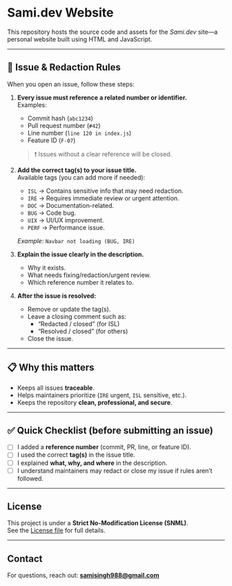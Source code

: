 # Sami.dev Website

This repository hosts the source code and assets for the _Sami.dev_ site—a personal website built using HTML and JavaScript.

---

## 🔐 Issue & Redaction Rules

When you open an issue, follow these steps:

1. **Every issue must reference a related number or identifier.**  
   Examples:  
   - Commit hash (`abc1234`)  
   - Pull request number (`#42`)  
   - Line number (`line 120 in index.js`)  
   - Feature ID (`F-07`)  

   > ❗ Issues without a clear reference will be closed.

2. **Add the correct tag(s) to your issue title.**  
   Available tags (you can add more if needed):  
   - `ISL` → Contains sensitive info that may need redaction.  
   - `IRE` → Requires immediate review or urgent attention.  
   - `DOC` → Documentation-related.  
   - `BUG` → Code bug.  
   - `UIX` → UI/UX improvement.  
   - `PERF` → Performance issue.  

   *Example*: `Navbar not loading (BUG, IRE)`

3. **Explain the issue clearly in the description.**  
   - Why it exists.  
   - What needs fixing/redaction/urgent review.  
   - Which reference number it relates to.  

4. **After the issue is resolved:**  
   - Remove or update the tag(s).  
   - Leave a closing comment such as:  
     - “Redacted / closed” (for ISL)  
     - “Resolved / closed” (for others)  
   - Close the issue.

---

## 📋 Why this matters

- Keeps all issues **traceable**.  
- Helps maintainers prioritize (`IRE` urgent, `ISL` sensitive, etc.).  
- Keeps the repository **clean, professional, and secure**.  

---

## ✅ Quick Checklist (before submitting an issue)

- [ ] I added a **reference number** (commit, PR, line, or feature ID).  
- [ ] I used the correct **tag(s)** in the issue title.  
- [ ] I explained **what, why, and where** in the description.  
- [ ] I understand maintainers may redact or close my issue if rules aren’t followed.  

---

## License

This project is under a **Strict No-Modification License (SNML)**.  
See the [License file](LICENSE.md) for full details.  

---

## Contact

For questions, reach out: **samisingh988@gmail.com**  
